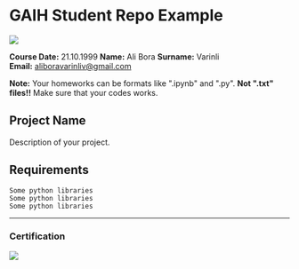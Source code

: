 # GAIH Student Repo Example
![](img/newlogo.png)

**Course Date:** 21.10.1999
**Name:** Ali Bora 
**Surname:** Varinli  
**Email:** aliboravarinliv@gmail.com  

**Note:** Your homeworks can be formats like ".ipynb" and ".py". **Not ".txt" files!!** Make sure that your codes works.  

## Project Name
Description of your project.

## Requirements
```
Some python libraries
Some python libraries
Some python libraries
```
---

### Certification
![](img/TopLearnerCertificate.png)

